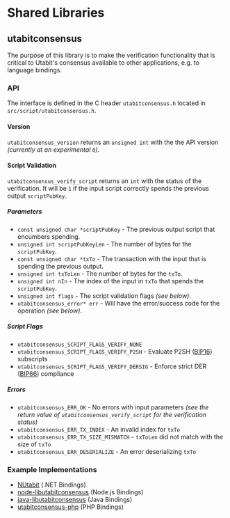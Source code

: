 Shared Libraries
================

## utabitconsensus

The purpose of this library is to make the verification functionality that is critical to Utabit's consensus available to other applications, e.g. to language bindings.

### API

The interface is defined in the C header `utabitconsensus.h` located in  `src/script/utabitconsensus.h`.

#### Version

`utabitconsensus_version` returns an `unsigned int` with the the API version *(currently at an experimental `0`)*.

#### Script Validation

`utabitconsensus_verify_script` returns an `int` with the status of the verification. It will be `1` if the input script correctly spends the previous output `scriptPubKey`.

##### Parameters
- `const unsigned char *scriptPubKey` - The previous output script that encumbers spending.
- `unsigned int scriptPubKeyLen` - The number of bytes for the `scriptPubKey`.
- `const unsigned char *txTo` - The transaction with the input that is spending the previous output.
- `unsigned int txToLen` - The number of bytes for the `txTo`.
- `unsigned int nIn` - The index of the input in `txTo` that spends the `scriptPubKey`.
- `unsigned int flags` - The script validation flags *(see below)*.
- `utabitconsensus_error* err` - Will have the error/success code for the operation *(see below)*.

##### Script Flags
- `utabitconsensus_SCRIPT_FLAGS_VERIFY_NONE`
- `utabitconsensus_SCRIPT_FLAGS_VERIFY_P2SH` - Evaluate P2SH ([BIP16](https://github.com/utabit/bips/blob/master/bip-0016.mediawiki)) subscripts
- `utabitconsensus_SCRIPT_FLAGS_VERIFY_DERSIG` - Enforce strict DER ([BIP66](https://github.com/utabit/bips/blob/master/bip-0066.mediawiki)) compliance

##### Errors
- `utabitconsensus_ERR_OK` - No errors with input parameters *(see the return value of `utabitconsensus_verify_script` for the verification status)*
- `utabitconsensus_ERR_TX_INDEX` - An invalid index for `txTo`
- `utabitconsensus_ERR_TX_SIZE_MISMATCH` - `txToLen` did not match with the size of `txTo`
- `utabitconsensus_ERR_DESERIALIZE` - An error deserializing `txTo`

### Example Implementations
- [NUtabit](https://github.com/NicolasDorier/NUtabit/blob/master/NUtabit/Script.cs#L814) (.NET Bindings)
- [node-libutabitconsensus](https://github.com/bitpay/node-libutabitconsensus) (Node.js Bindings)
- [java-libutabitconsensus](https://github.com/dexX7/java-libutabitconsensus) (Java Bindings)
- [utabitconsensus-php](https://github.com/Bit-Wasp/utabitconsensus-php) (PHP Bindings)
